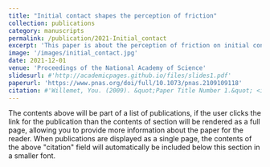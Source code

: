```yaml
---
title: "Initial contact shapes the perception of friction"
collection: publications
category: manuscripts
permalink: /publication/2021-Initial_contact
excerpt: 'This paper is about the perception of friction on initial contact based on a biomechanical model of skin deformation.'
image: '/images/initial_contact.jpg'
date: 2021-12-01
venue: 'Proceedings of the National Academy of Science'
slidesurl: #'http://academicpages.github.io/files/slides1.pdf'
paperurl: 'https://www.pnas.org/doi/full/10.1073/pnas.2109109118'
citation: #'Willemet, You. (2009). &quot;Paper Title Number 1.&quot; <i>Journal 1</i>. 1(1).'
---
```


The contents above will be part of a list of publications, if the user clicks the link for the publication than the contents of section will be rendered as a full page, allowing you to provide more information about the paper for the reader. When publications are displayed as a single page, the contents of the above "citation" field will automatically be included below this section in a smaller font.

